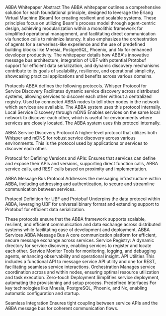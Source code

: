 ABBA Whitepaper
Abstract
The ABBA whitepaper outlines a comprehensive solution for each foundational principle, designed to leverage the Erlang Virtual Machine (Beam) for creating resilient and scalable systems. These principles focus on utilizing Beam's process model through agent-centric design, achieving modularization within a monolithic framework for simplified operational management, and facilitating direct communication via function calls to minimize latency. It also emphasizes the orchestration of agents for a serverless-like experience and the use of predefined building blocks like Mnesia, PostgreSQL, Phoenix, and Nx for enhanced developer productivity. The whitepaper details how ABBA's innovative message bus architecture, integration of UBF with potential Protobuf support for efficient data serialization, and dynamic discovery mechanisms contribute to its goals of scalability, resilience, and operational simplicity, showcasing practical applications and benefits across various domains.




Protocols
ABBA defines the following protocols.
Whisper Protocol for Service Discovery
Facilitates dynamic service discovery across distributed systems, allowing services to discover each other without a centralized registry. Used by connected ABBA nodes to tell other nodes in the network which services are available. The ABBA system uses this protocol internally.
Local Service Discovery through mDNS
Enables services on the same local network to discover each other, which is useful for environments where services are closely located. The ABBA system uses this protocol internally.


ABBA Service Discovery Protocol
A higher-level protocol that utilizes both Whisper and mDNS for robust service discovery across various environments. This is the protocol used by applications or services to discover each other.

Protocol for Defining Versions and APIs: Ensures that services can define and expose their APIs and versions, supporting direct function calls, ABBA service calls, and REST calls based on proximity and implementation.

ABBA Message Bus Protocol
Addresses the messaging infrastructure within ABBA, including addressing and authentication, to secure and streamline communication between services.

Protocol Definition for UBF and Protobuf
Underpins the data protocol within ABBA, leveraging UBF for universal binary format and extending support to Protobuf for efficient data serialization.

These protocols ensure that the ABBA framework supports scalable, resilient, and efficient communication and data exchange across distributed systems while facilitating ease of development and deployment.
ABBA Services
ABBA Message Bus
A core communication platform for efficient, secure message exchange across services.
Service Registry: A dynamic directory for service discovery, enabling services to register and locate each other.
Service Monitor
Tools for monitoring, logging, and debugging agents, enhancing observability and operational insight.
API Utilities
This includes a functional API to message service API utility and one for REST, facilitating seamless service interactions.
Orchestration
Manages service coordination across and within nodes, ensuring optimal resource utilization and task execution.
Zero-touch Deployment
Simplifies service deployment, automating the provisioning and setup process.
Predefined Interfaces
For key technologies like Mnesia, PostgreSQL, Phoenix, and Nx, enabling automatic configuration and startup.

Seamless Integration
Ensures tight coupling between service APIs and the ABBA message bus for coherent communication flows.

